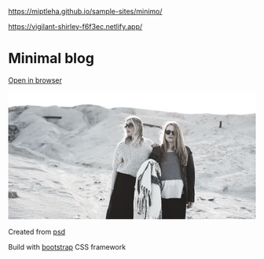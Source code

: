 https://miptleha.github.io/sample-sites/minimo/

https://vigilant-shirley-f6f3ec.netlify.app/

# Minimal blog

[Open in browser](https://miptleha.github.io/sample-sites/minimo/)

![Minimo](img/minimo.jpg)

Created from [psd](https://freebiesbug.com/psd-freebies/minimo-minimal-blog-template/)

Build with [bootstrap](https://getbootstrap.com/) CSS framework
